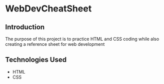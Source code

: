 # WebDevCheatSheet

## Introduction

The purpose of this project is to practice HTML and CSS coding while also creating a reference sheet for web development

## Technologies Used

* HTML
* CSS